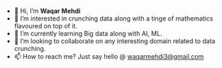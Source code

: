- 👋 Hi, I’m **Waqar Mehdi**
- 👀 I’m interested in crunching data along with a tinge of mathematics flavoured on top of it.
- 🌱 I’m currently learning Big data along with AI, ML.
- 💞️ I’m looking to collaborate on any interesting domain related to data crunching.
- 📫 How to reach me? Just say hello @ waqarmehdi3@gmail.com

<!---
Dark-Supreme/Dark-Supreme is a ✨ special ✨ repository because its `README.md` (this file) appears on your GitHub profile.
You can click the Preview link to take a look at your changes.
--->
